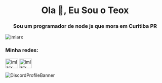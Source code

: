 <h1 align="center">Ola 👋, Eu Sou o Teox</h1>
<h3 align="center">Sou um programador de node js que mora em Curitiba PR</h3>

<p align="left"> <img src="https://komarev.com/ghpvc/?username=KingTeox&label=Profile%20views&color=c111e4&style=flat-square" alt="imlarx" /> </p>

<h3 align="left">Minha redes:</h3>
<p align="left">
<a href="https://twitter.com/KingTeox" target="blank"><img align="center" src="https://cdn.jsdelivr.net/npm/simple-icons@3.0.1/icons/twitter.svg" alt="imlarx" height="30" width="40" /></a>
<a href="https://instagram.com/kingxteox" target="blank"><img align="center" src="https://cdn.jsdelivr.net/npm/simple-icons@3.0.1/icons/instagram.svg" alt="imlarx" height="30" width="40" /></a>
</p>



![DiscordProfileBanner](https://discord.c99.nl/widget/theme-1/462980817040310283.png)
